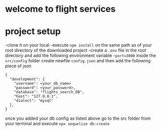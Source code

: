 # welcome to flight services 

# project setup
-clone it on your local 
-execute `npm install` on the same path as of your root directory of the downloaded project
-create a `.env` file in the root directory and add the following environment variable 
-`port=3000`
inside the `src/config` folder create newfile `config.json` and then add the following piece of json 


```
{
  "development": {
    "username": <your_db_name>
    "password": <your_password>,
    "database": "flights_search_DB",
    "host": "127.0.0.1",
    "dialect": "mysql"
  },
}
```
once you added your db config as listed above go to the src folder from your terminal 
and execute `npx sequelize db:create`
```
